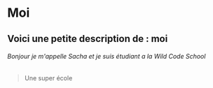 # Moi

## Voici une petite description de : **moi**

###### Bonjour je m'appelle Sacha et je suis étudiant a la *Wild Code School*
> Une super école
